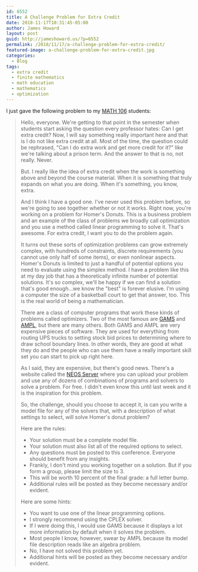 ```yaml
---
id: 6552
title: A Challenge Problem for Extra Credit
date: 2018-11-17T10:31:45-05:00
author: James Howard
layout: post
guid: http://jameshoward.us/?p=6552
permalink: /2018/11/17/a-challenge-problem-for-extra-credit/
featured-image: a-challenge-problem-for-extra-credit.jpg
categories:
  - Blog
tags:
  - extra credit
  - finite mathematics
  - math education
  - mathematics
  - optimization
---
```

I just gave the following problem to my [MATH 106](/tags/finite-mathematics) students:

> Hello, everyone.  We're getting to that point in the semester
when students start asking the question every professor hates:  Can
I get extra credit?  Now, I will say something really important
here and that is I do not like extra credit at all.  Most of the
time, the question could be rephrased, "Can I do extra work and get
more credit for it?" like we're talking about a prison term.  And
the answer to that is no, not really.  Never.
>
> But.  I really like the idea of extra credit when the work is
something above and beyond the course material.  When it is something
that truly expands on what you are doing.  When it's something, you
know, extra.
> 
> And I think I have a good one.  I've never used this problem before,
so we're going to see together whether or not it works.  Right now,
you're working on a problem for Homer's Donuts.  This is a business
problem and an example of the class of problems we broadly call
optimization and you use a method called linear programming to solve
it.  That's awesome.  For extra credit, I want you to do the problem
again.
>
> It turns out these sorts of optimization problems can grow extremely
complex, with hundreds of constraints, discrete requirements (you
cannot use only half of some items), or even nonlinear aspects.
Homer's Donuts is limited to just a handful of potential options
you need to evaluate using the simplex method.  I have a problem
like this at my day job that has a theoretically infinite number
of potential solutions.  It's so complex, we'll be happy if we can
find a solution that's good enough...we know the "best" is forever
elusive.  I'm using a computer the size of a basketball court to
get that answer, too.  This is the real world of being a mathematician.
>
> There are a class of computer programs that work these kinds of
problems called optimizers.  Two of the most famous are
[GAMS](https://www.gams.com/) and [AMPL](https://ampl.com/), but
there are many others.  Both GAMS and AMPL are very expensive pieces
of software.  They are used for everything from routing UPS trucks
to setting stock bid prices to determining where to draw school
boundary lines.  In other words, they are good at what they do and
the people who can use them have a really important skill set you
can start to pick up right here.
>
> As I said, they are expensive, but there's good news.  There's a
website called the [NEOS Server](https://neos-server.org/neos/)
where you can upload your problem and use any of dozens of combinations
of programs and solvers to solve a problem.  For free.  I didn't
even know this until last week and it is the inspiration for this
problem.
>
> So, the challenge, should you choose to accept it, is can you write
a model file for any of the solvers that, with a description of
what settings to select, will solve Homer's donut problem?
>
> Here are the rules:
>
> * Your solution must be a complete model file.
> * Your solution must also list all of the required options to select.
> * Any questions must be posted to this conference.  Everyone should benefit from any insights.
> * Frankly, I don't mind you working together on a solution. But if you form a group, please limit the size to 3.
> * This will be worth 10 percent of the final grade: a full letter bump.
> * Additional rules will be posted as they become necessary and/or evident.
>
> Here are some hints:
>
> * You want to use one of the linear programming options.
> * I strongly recommend using the CPLEX solver.
> * If I were doing this, I would use GAMS because it displays a lot more information by default when it solves the problem.
> * Most people I know, however, swear by AMPL because its model file description reads like an algebra problem.
> * No, I have not solved this problem yet.
> * Additional hints will be posted as they become necessary and/or evident.

